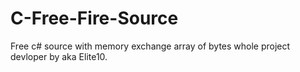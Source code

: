 # C-Free-Fire-Source
Free c# source with memory exchange array of bytes whole project devloper by aka Elite10.
